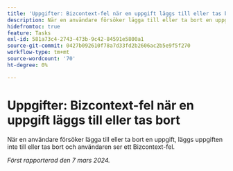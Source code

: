 ```yaml
---
title: 'Uppgifter: Bizcontext-fel när en uppgift läggs till eller tas bort'
description: När en användare försöker lägga till eller ta bort en uppgift, läggs uppgiften inte till eller tas bort och användaren ser ett Bizcontext-fel.
hidefromtoc: true
feature: Tasks
exl-id: 581a73c4-2743-473b-9c42-84591e5800a1
source-git-commit: 0427b092610f78a7d33fd2b2606ac2b5e9f5f270
workflow-type: tm+mt
source-wordcount: '70'
ht-degree: 0%

---
```


# Uppgifter: Bizcontext-fel när en uppgift läggs till eller tas bort

När en användare försöker lägga till eller ta bort en uppgift, läggs uppgiften inte till eller tas bort och användaren ser ett Bizcontext-fel.

_Först rapporterad den 7 mars 2024._
